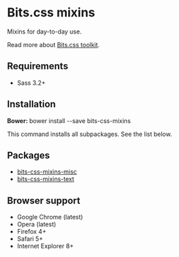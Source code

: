 # Bits.css mixins

Mixins for day-to-day use.

Read more about [Bits.css toolkit](https://github.com/bits-css/bits.css).

## Requirements

* Sass 3.2+

## Installation

__Bower:__ bower install --save bits-css-mixins

This command installs all subpackages. See the list below.

## Packages

* [bits-css-mixins-misc](https://github.com/bits-css/mixins-misc)
* [bits-css-mixins-text](https://github.com/bits-css/mixins-text)

## Browser support

* Google Chrome (latest)
* Opera (latest)
* Firefox 4+
* Safari 5+
* Internet Explorer 8+